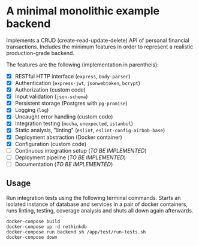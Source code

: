 # A minimal monolithic example backend
Implements a CRUD (create-read-update-delete) API of personal financial transactions. Includes the minimum features in order to represent a realistic production-grade backend. 

The features are the following (implementation in parentheis):

- [x] RESTful HTTP interface (`express`, `body-parser`)
- [x] Authentication (`express-jwt`, `jsonwebtoken`, `bcrypt`)
- [x] Authorization (custom code)
- [x] Input validation (`json-schema`)
- [x] Persistent storage (Postgres with `pg-promise`)
- [x] Logging (`log`)
- [x] Uncaught error handling (custom code)
- [x] Integration testing (`mocha`, `unexpected`, `istanbul`)
- [x] Static analysis, "linting" (`eslint`, `eslint-config-airbnb-base`)
- [x] Deployment abstraction (Docker container)
- [x] Configuration (custom code)
- [ ] Continuous integration setup (*TO BE IMPLEMENTED*)
- [ ] Deployment pipeline (*TO BE IMPLEMENTED*)
- [ ] Documentation (*TO BE IMPLEMENTED*)

## Usage

Run integration tests using the following terminal commands. Starts an isolated instance of database and services in a pair of docker containers, runs linting, testing, coverage analysis and shuts all down again afterwards.

```
docker-compose build
docker-compose up -d rethinkdb
docker-compose run backend sh /app/test/run-tests.sh
docker-compose down
```
